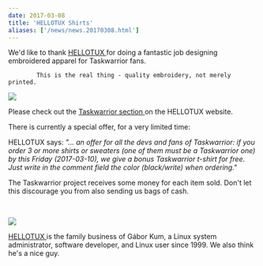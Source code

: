 ```yaml
---
date: 2017-03-08
title: 'HELLOTUX Shirts'
aliases: ['/news/news.20170308.html']
---
```

<div class="col-md-8 main">
 <div class="row">
  <p>
   We'd like to thank
   <a href="https://www.hellotux.com/">
    HELLOTUX
   </a>
   for doing a fantastic job designing embroidered apparel for
            Taskwarrior fans.

            This is the real thing - quality embroidery, not merely printed.
  </p>
  <p>
   <img class="img-responsive" src="/news/images/shirt.png"/>
  </p>
  <p>
   Please check out the
   <a href="https://www.hellotux.com/taskwarrior">
    Taskwarrior section
   </a>
   on the HELLOTUX website.
  </p>
  <p>
   There is currently a special offer, for a very limited time:
  </p>
  <p>
   HELLOTUX says:
   <i>
    "... an offer for all the devs and fans of
            Taskwarrior: if you order 3 or more shirts or sweaters (one of them
            must be a Taskwarrior one) by this Friday (2017-03-10), we give a
            bonus Taskwarrior t-shirt for free. Just write in the comment field
            the color (black/write) when ordering."
   </i>
  </p>
  <p>
   The Taskwarrior project receives some money for each item sold.
            Don't let this discourage you from also sending us bags of cash.
  </p>
  <br/>
  <p>
   <img class="img-responsive" src="/news/images/hellotux.gif"/>
  </p>
  <p>
   <a href="https://www.hellotux.com">
    HELLOTUX
   </a>
   is the family business of Gábor Kum, a Linux system administrator,
            software developer, and Linux user since 1999.
            We also think he's a nice guy.
  </p>
  <br/>
  <br/>
 </div>
</div>

